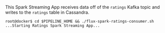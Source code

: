 This Spark Streaming App receives data off of the `ratings` Kafka topic and writes to the `ratings` table in Cassandra. 
```
root@docker$ cd $PIPELINE_HOME && ./flux-spark-ratings-consumer.sh
...Starting Ratings Spark Streaming App...
```